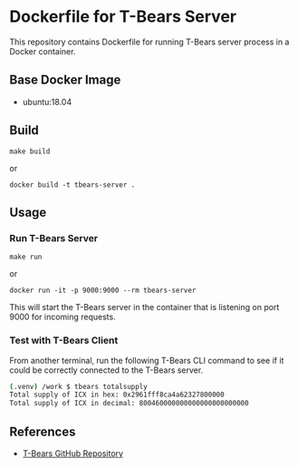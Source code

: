 # Dockerfile for T-Bears Server

This repository contains Dockerfile for running T-Bears server process in a Docker container.

## Base Docker Image

* ubuntu:18.04

## Build

```
make build
```

or

```
docker build -t tbears-server .
```

## Usage

### Run T-Bears Server

```
make run
```

or

```
docker run -it -p 9000:9000 --rm tbears-server
```

This will start the T-Bears server in the container that is listening on port 9000 for incoming requests.

### Test with T-Bears Client

From another terminal, run the following T-Bears CLI command to see if it could be correctly connected to the T-Bears server.

```bash
(.venv) /work $ tbears totalsupply
Total supply of ICX in hex: 0x2961fff8ca4a62327800000
Total supply of ICX in decimal: 800460000000000000000000000
```

## References

* [T-Bears GitHub Repository](https://github.com/icon-project/t-bears)
